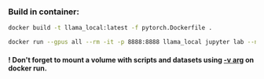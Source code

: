### Build in container:
``` bash
docker build -t llama_local:latest -f pytorch.Dockerfile .

docker run --gpus all --rm -it -p 8888:8888 llama_local jupyter lab --no-browser --port 8888 --ServerApp.token='' --ip='*' --allow-root
```

#### ! Don't forget to mount a volume with scripts and datasets using [-v arg](https://docs.docker.com/reference/cli/docker/container/run/#volume) on docker run.